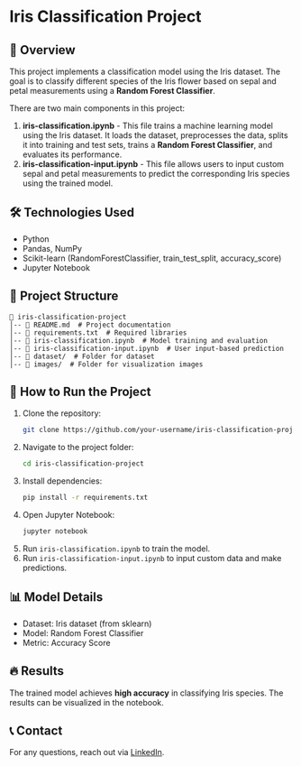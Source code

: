 # Iris Classification Project

## 📌 Overview
This project implements a classification model using the Iris dataset. The goal is to classify different species of the Iris flower based on sepal and petal measurements using a **Random Forest Classifier**.

There are two main components in this project:
1. **iris-classification.ipynb** - This file trains a machine learning model using the Iris dataset. It loads the dataset, preprocesses the data, splits it into training and test sets, trains a **Random Forest Classifier**, and evaluates its performance.
2. **iris-classification-input.ipynb** - This file allows users to input custom sepal and petal measurements to predict the corresponding Iris species using the trained model.

## 🛠️ Technologies Used
- Python
- Pandas, NumPy
- Scikit-learn (RandomForestClassifier, train_test_split, accuracy_score)
- Jupyter Notebook

## 📂 Project Structure
```
📂 iris-classification-project
│-- 📜 README.md  # Project documentation
│-- 📜 requirements.txt  # Required libraries
│-- 📜 iris-classification.ipynb  # Model training and evaluation
│-- 📜 iris-classification-input.ipynb  # User input-based prediction
│-- 📂 dataset/  # Folder for dataset
│-- 📂 images/  # Folder for visualization images
```

## 🚀 How to Run the Project
1. Clone the repository:
   ```sh
   git clone https://github.com/your-username/iris-classification-project.git
   ```
2. Navigate to the project folder:
   ```sh
   cd iris-classification-project
   ```
3. Install dependencies:
   ```sh
   pip install -r requirements.txt
   ```
4. Open Jupyter Notebook:
   ```sh
   jupyter notebook
   ```
5. Run `iris-classification.ipynb` to train the model.
6. Run `iris-classification-input.ipynb` to input custom data and make predictions.

## 📊 Model Details
- Dataset: Iris dataset (from sklearn)
- Model: Random Forest Classifier
- Metric: Accuracy Score

## 🔥 Results
The trained model achieves **high accuracy** in classifying Iris species. The results can be visualized in the notebook.

## 📞 Contact
For any questions, reach out via [LinkedIn](https://www.linkedin.com/in/dean-choi/).

